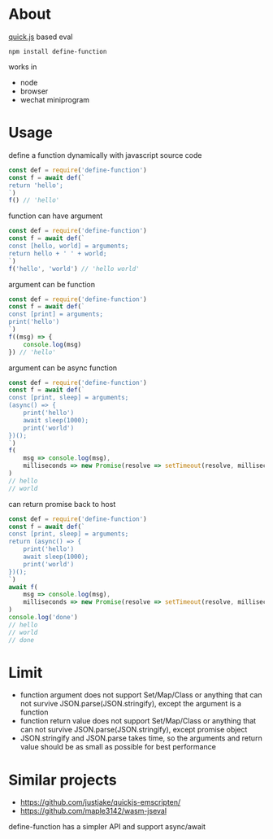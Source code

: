 # About

[quick.js](https://bellard.org/quickjs/) based eval

```
npm install define-function
```

works in

* node
* browser
* wechat miniprogram

# Usage

define a function dynamically with javascript source code

```js
const def = require('define-function')
const f = await def(`
return 'hello';
`)
f() // 'hello'
```

function can have argument

```js
const def = require('define-function')
const f = await def(`
const [hello, world] = arguments;
return hello + ' ' + world;
`)
f('hello', 'world') // 'hello world'
```

argument can be function

```js
const def = require('define-function')
const f = await def(`
const [print] = arguments;
print('hello')
`)
f((msg) => {
    console.log(msg)
}) // 'hello'
```

argument can be async function

```js
const def = require('define-function')
const f = await def(`
const [print, sleep] = arguments;
(async() => {
    print('hello')
    await sleep(1000);
    print('world')
})();
`)
f(
    msg => console.log(msg),
    milliseconds => new Promise(resolve => setTimeout(resolve, milliseconds))
) 
// hello
// world
```

can return promise back to host

```js
const def = require('define-function')
const f = await def(`
const [print, sleep] = arguments;
return (async() => {
    print('hello')
    await sleep(1000);
    print('world')
})();
`)
await f(
    msg => console.log(msg),
    milliseconds => new Promise(resolve => setTimeout(resolve, milliseconds))
)
console.log('done')
// hello
// world
// done
```

# Limit

* function argument does not support Set/Map/Class or anything that can not survive JSON.parse(JSON.stringify), except the argument is a function
* function return value does not support Set/Map/Class or anything that can not survive JSON.parse(JSON.stringify), except promise object
* JSON.stringify and JSON.parse takes time, so the arguments and return value should be as small as possible for best performance

# Similar projects

* https://github.com/justjake/quickjs-emscripten/
* https://github.com/maple3142/wasm-jseval

define-function has a simpler API and support async/await